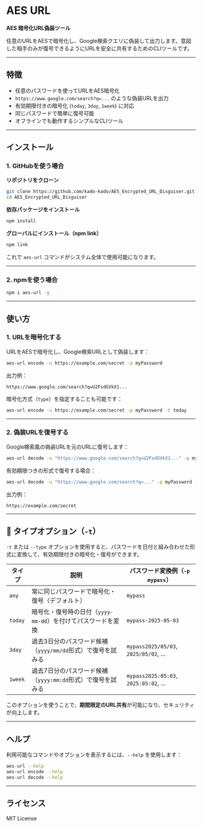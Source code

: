 # AES URL

**AES 暗号化URL偽装ツール**

任意のURLをAESで暗号化し、Google検索クエリに偽装して出力します。意図した相手のみが復号できるようにURLを安全に共有するためのCLIツールです。

---

## 特徴

* 任意のパスワードを使ってURLをAES暗号化
* `https://www.google.com/search?q=...` のような偽装URLを出力
* 有効期限付きの暗号化 (`today`, `3day`, `1week`) に対応
* 同じパスワードで簡単に復号可能
* オフラインでも動作するシンプルなCLIツール

---

## インストール

### **1. GitHubを使う場合**

**リポジトリをクローン**

```bash
git clone https://github.com/kado-kado/AES_Encrypted_URL_Disguiser.git
cd AES_Encrypted_URL_Disguiser
```

**依存パッケージをインストール**

```bash
npm install
```

**グローバルにインストール（npm link）**

```bash
npm link
```

これで `aes-url` コマンドがシステム全体で使用可能になります。

---

### **2. npmを使う場合**

```bash
npm i aes-url -g
```

---

## 使い方

### 1. **URLを暗号化する**

URLをAESで暗号化し、Google検索URLとして偽装します：

```bash
aes-url encode -u https://example.com/secret -p myPassword
```

出力例：

```
https://www.google.com/search?q=U2FsdGVkX1...
```

暗号化方式（`type`）を指定することも可能です：

```bash
aes-url encode -u https://example.com/secret -p myPassword -t today
```

---

### 2. **偽装URLを復号する**

Google検索風の偽装URLを元のURLに復号します：

```bash
aes-url decode -u "https://www.google.com/search?q=U2FsdGVkX1..." -p myPassword
```

有効期限つきの形式で復号する場合：

```bash
aes-url decode -u "https://www.google.com/search?q=..." -p myPassword -t 3day
```

出力例：

```
https://example.com/secret
```

---

## 🔐 タイプオプション（`-t`）

`-t` または `--type` オプションを使用すると、パスワードを日付と組み合わせた形式に変換して、有効期限付きの暗号化・復号ができます。

| タイプ     | 説明                                   | パスワード変換例（`-p mypass`）                 |
| ------- | ------------------------------------ | ------------------------------------- |
| `any`   | 常に同じパスワードで暗号化・復号（デフォルト）              | `mypass`                              |
| `today` | 暗号化・復号時の日付（`yyyy-mm-dd`）を付けてパスワードを変換 | `mypass-2025-05-03`                   |
| `3day`  | 過去3日分のパスワード候補（`yyyy/mm/dd`形式）で復号を試みる | `mypass2025/05/03`, `2025/05/02`, ... |
| `1week` | 過去7日分のパスワード候補（`yyyy:mm:dd`形式）で復号を試みる | `mypass2025:05:03`, `2025:05:02`, ... |

このオプションを使うことで、**期間限定のURL共有**が可能になり、セキュリティが向上します。

---

## ヘルプ

利用可能なコマンドやオプションを表示するには、`--help` を使用します：

```bash
aes-url --help
aes-url encode --help
aes-url decode --help
```

---

## ライセンス

MIT License